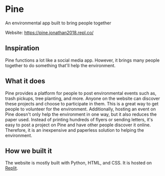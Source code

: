 # Pine
An environmental app built to bring people together

Website: https://pine.jonathan2018.repl.co/

## Inspiration
Pine functions a lot like a social media app. However, it brings many people together to do something that'll help the environment.

## What it does
Pine provides a platform for people to post environmental events such as, trash pickups, tree planting, and more. Anyone on the website can discover these projects and choose to participate in them. This is a great way to get people to volunteer for the environment. Additionally, hosting an event on Pine doesn't only help the environment in one way, but it also reduces the paper used. Instead of printing hundreds of flyers or sending letters, it's easy to post a project on Pine and have other people discover it online. Therefore, it is an inexpensive and paperless solution to helping the environment.

## How we built it
The website is mostly built with Python, HTML, and CSS. It is hosted on [Replit](https://replit.com).
